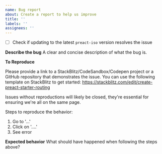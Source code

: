 ```yaml
---
name: Bug report
about: Create a report to help us improve
title: ''
labels: ''
assignees: ''
---
```


- [ ] Check if updating to the latest `preact-iso` version resolves the issue

**Describe the bug**
A clear and concise description of what the bug is.

**To Reproduce**

Please provide a link to a StackBlitz/CodeSandbox/Codepen project or a GitHub repository that demonstrates the issue. You can use the following template on StackBlitz to get started: https://stackblitz.com/edit/create-preact-starter-routing

Issues without reproductions will likely be closed, they're essential for ensuring we're all on the same page.

Steps to reproduce the behavior:

1. Go to '...'
2. Click on '....'
3. See error

**Expected behavior**
What should have happened when following the steps above?
